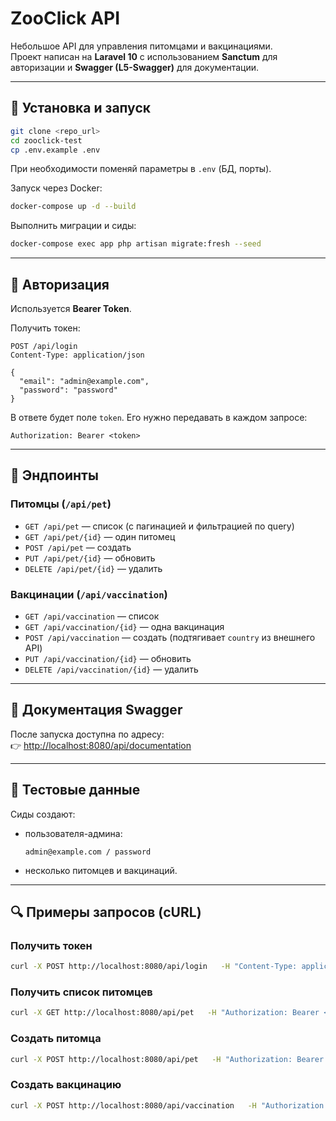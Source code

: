 # ZooClick API

Небольшое API для управления питомцами и вакцинациями.  
Проект написан на **Laravel 10** с использованием **Sanctum** для авторизации и **Swagger (L5-Swagger)** для документации.

---

## 🚀 Установка и запуск

```bash
git clone <repo_url>
cd zooclick-test
cp .env.example .env
```

При необходимости поменяй параметры в `.env` (БД, порты).

Запуск через Docker:

```bash
docker-compose up -d --build
```

Выполнить миграции и сиды:

```bash
docker-compose exec app php artisan migrate:fresh --seed
```

---

## 🔑 Авторизация

Используется **Bearer Token**.  

Получить токен:

```http
POST /api/login
Content-Type: application/json

{
  "email": "admin@example.com",
  "password": "password"
}
```

В ответе будет поле `token`. Его нужно передавать в каждом запросе:

```http
Authorization: Bearer <token>
```

---

## 📌 Эндпоинты

### Питомцы (`/api/pet`)
- `GET /api/pet` — список (с пагинацией и фильтрацией по query)  
- `GET /api/pet/{id}` — один питомец  
- `POST /api/pet` — создать  
- `PUT /api/pet/{id}` — обновить  
- `DELETE /api/pet/{id}` — удалить  

### Вакцинации (`/api/vaccination`)
- `GET /api/vaccination` — список  
- `GET /api/vaccination/{id}` — одна вакцинация  
- `POST /api/vaccination` — создать (подтягивает `country` из внешнего API)  
- `PUT /api/vaccination/{id}` — обновить  
- `DELETE /api/vaccination/{id}` — удалить  

---

## 📄 Документация Swagger

После запуска доступна по адресу:  
👉 [http://localhost:8080/api/documentation](http://localhost:8080/api/documentation)

---

## 🧪 Тестовые данные

Сиды создают:
- пользователя-админа:  
  ```
  admin@example.com / password
  ```
- несколько питомцев и вакцинаций.

---

## 🔍 Примеры запросов (cURL)

### Получить токен
```bash
curl -X POST http://localhost:8080/api/login   -H "Content-Type: application/json"   -d '{"email":"admin@example.com","password":"password"}'
```

### Получить список питомцев
```bash
curl -X GET http://localhost:8080/api/pet   -H "Authorization: Bearer <token>"
```

### Создать питомца
```bash
curl -X POST http://localhost:8080/api/pet   -H "Authorization: Bearer <token>"   -H "Content-Type: application/json"   -d '{"name":"Lucky","type":"dog"}'
```

### Создать вакцинацию
```bash
curl -X POST http://localhost:8080/api/vaccination   -H "Authorization: Bearer <token>"   -H "Content-Type: application/json"   -d '{"pet_id":1,"serial_number":"2BHHHHA8BB","vaccinated_at":"2025-09-19","valid_days":365}'
```
